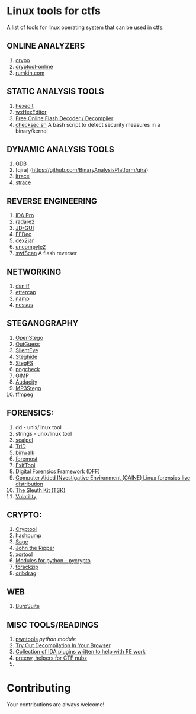 Linux tools for ctfs
========================

A list of tools for linux operating system that can be used in ctfs.

## ONLINE ANALYZERS
1. [crypo](http://www.crypo.com/)
2. [cryptool-online](http://www.cryptool-online.org/)
3. [rumkin.com](http://rumkin.com/tools/cipher/)


## STATIC ANALYSIS TOOLS
1. [hexedit](http://www.hexedit.com)
2. [wxHexEditor](http://www.wxhexeditor.org/download.php)
3. [Free Online Flash Decoder / Decompiler](http://www.showmycode.com/)
4. [checksec.sh](http://www.trapkit.de/tools/checksec.html) A bash script to detect security measures in a binary/kernel


## DYNAMIC ANALYSIS TOOLS
1. [GDB](http://www.gnu.org/software/gdb/download/)
2. [qira] (https://github.com/BinaryAnalysisPlatform/qira)
3. [ltrace](http://linux.die.net/man/1/ltrace)
4. [strace](http://linux.die.net/man/1/strace)


## REVERSE ENGINEERING
1. [IDA Pro](https://www.hex-rays.com/products/ida/support/download.shtml)
2. [radare2](http://www.radare.org/y/?p=download)
3. [JD-GUI](http://jd.benow.ca/#jd-gui-overview)
4. [FFDec](http://www.free-decompiler.com/flash/download.html)
5. [dex2jar](http://code.google.com/p/dex2jar/)
6. [uncompyle2](https://github.com/wibiti/uncompyle2)
7. [swfScan](http://h30499.www3.hp.com/t5/SWFScan/SWFSCAN/m-p/6692476#M46) A flash reverser


## NETWORKING
1. [dsniff](http://monkey.org/~dugsong/dsniff/)
2. [ettercap](http://ettercap.github.io/ettercap/)
3. [namp](http://nmap.org/)
4. [nessus](http://www.tenable.com/products/nessus-vulnerability-scanner)

## STEGANOGRAPHY
1. [OpenStego](http://www.openstego.info/)
2. [OutGuess](http://www.outguess.org/download.php)
3. [SilentEye](http://www.silenteye.org/download.html)
4. [Steghide](http://steghide.sourceforge.net/download.php)
5. [StegFS](http://sourceforge.net/projects/stegfs/)
6. [pngcheck](http://www.libpng.org/pub/png/apps/pngcheck.html)
7. [GIMP](http://www.gimp.org/downloads/)
8. [Audacity](http://audacity.sourceforge.net/download/)
9. [MP3Stego](http://www.petitcolas.net/steganography/mp3stego/)
10. [ffmpeg](https://www.ffmpeg.org/download.html)


## FORENSICS:
1. dd - unix/linux tool
2. strings - unix/linux tool
3. [scalpel](https://github.com/sleuthkit/scalpel)
4. [TrID](http://mark0.net/soft-trid-e.html)
5. [binwalk](http://binwalk.org/)
6. [foremost](http://foremost.sourceforge.net/)
7. [ExifTool](http://www.sno.phy.queensu.ca/~phil/exiftool/)
8. [Digital Forensics Framework (DFF)](http://www.digital-forensic.org/download/)
9. [Computer Aided INvestigative Environment (CAINE) Linux forensics live distribution](http://www.caine-live.net/)
10. [The Sleuth Kit (TSK)](http://www.sleuthkit.org/sleuthkit/download.php)
11. [Volatility](http://code.google.com/p/volatility/)


## CRYPTO:
1. [Cryptool](https://www.cryptool.org/)
2. [hashpump](https://github.com/bwall/HashPump)
3. [Sage](http://www.sagemath.org/)
4. [John the Ripper](http://www.openwall.com/john/)
5. [xortool](https://github.com/hellman/xortool)
6. [Modules for python - pycrypto](https://www.dlitz.net/software/pycrypto/)
7. [fcrackzip](http://software.schmorp.de/pkg/fcrackzip.html)
8. [cribdrag](https://github.com/SpiderLabs/cribdrag)
 

## WEB
1. [BurpSuite](https://portswigger.net/burp/)

## MISC TOOLS/READINGS
1. [pwntools](https://github.com/Gallopsled/pwntools) *python module*
2. [Try Out Decompilation In Your Browser](https://retdec.com/decompilation/)
3. [Collection of IDA plugins written to help with RE work](https://github.com/devttys0/ida/tree/master/plugins)
4. [preeny, helpers for CTF nubz](https://github.com/boogy/preeny)
5. 
# Contributing
Your contributions are always welcome!
